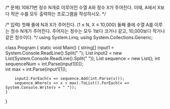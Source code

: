 /*
문제)
10871번
정수 N개로 이루어진 수열 A와 정수 X가 주어진다. 
이때, A에서 X보다 작은 수를 모두 출력하는 프로그램을 작성하시오.
*/

/*
입력)
첫째 줄에 N과 X가 주어진다. (1 ≤ N, X ≤ 10,000)
둘째 줄에 수열 A를 이루는 정수 N개가 주어진다. 
주어지는 정수는 모두 1보다 크거나 같고, 10,000보다 작거나 같은 정수이다.
*/
using System.Linq;
using System.Collections.Generic;

class Program
{
    static void Main()
    {
        string[] input1 = System.Console.ReadLine().Split(" ");
        List<string> input2 = new List<string>(System.Console.ReadLine().Split(" "));
        List<int> sequence = new List<int>();
        int sequenceNum = int.Parse(input1[0]);   
        int max = int.Parse(input1[1]);

        input2.ForEach(v => sequence.Add(int.Parse(v)));
        sequence.Where(x => x < max).ToList().ForEach(v => System.Console.Write(v + " "));
    }
}
